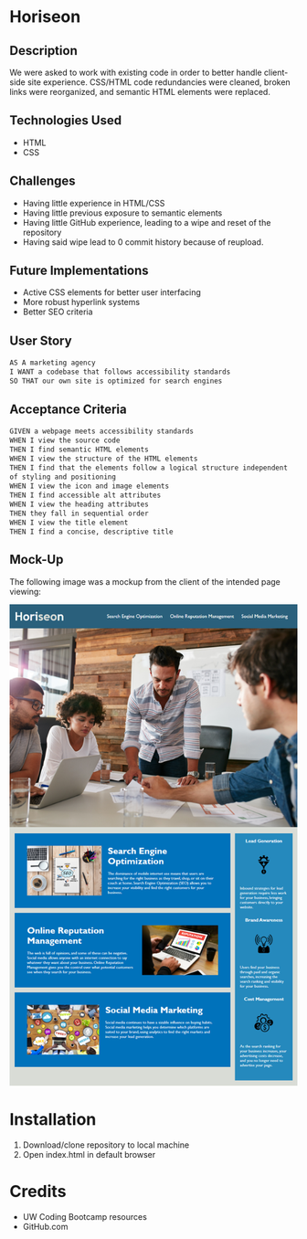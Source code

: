 # Horiseon


## Description
We were asked to work with existing code in order to better handle client-side site experience. CSS/HTML code redundancies were cleaned, broken links were reorganized, and semantic HTML elements were replaced. 

## Technologies Used
* HTML
* CSS

## Challenges

* Having little experience in HTML/CSS
*  Having little previous exposure to semantic elements
* Having little GitHub experience, leading to a wipe and reset of the repository
* Having said wipe lead to 0 commit history because of reupload.

## Future Implementations
* Active CSS elements for better user interfacing
* More robust hyperlink systems
* Better SEO criteria

## User Story

```
AS A marketing agency
I WANT a codebase that follows accessibility standards
SO THAT our own site is optimized for search engines
```

## Acceptance Criteria

```
GIVEN a webpage meets accessibility standards
WHEN I view the source code
THEN I find semantic HTML elements
WHEN I view the structure of the HTML elements
THEN I find that the elements follow a logical structure independent of styling and positioning
WHEN I view the icon and image elements
THEN I find accessible alt attributes
WHEN I view the heading attributes
THEN they fall in sequential order
WHEN I view the title element
THEN I find a concise, descriptive title
```

## Mock-Up

The following image was a mockup from the client of the intended page viewing:

![The Horiseon webpage includes a navigation bar, a header image, and cards with text and images at the bottom of the page.](./Assets/01-html-css-git-homework-demo.png)


# Installation
1. Download/clone repository to local machine
2. Open index.html in default browser

# Credits
* UW Coding Bootcamp resources
* GitHub.com